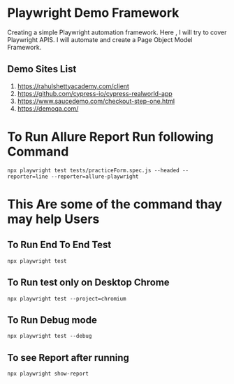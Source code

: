 # Playwright Demo Framework
Creating a simple Playwright automation framework. Here , I will try to cover Playwright APIS. I will automate and create a Page Object Model Framework.

## Demo Sites List
1. https://rahulshettyacademy.com/client
2. https://github.com/cypress-io/cypress-realworld-app
3. https://www.saucedemo.com/checkout-step-one.html
4. https://demoqa.com/

# To Run Allure Report Run following Command
`npx playwright test tests/practiceForm.spec.js --headed --reporter=line --reporter=allure-playwright`

# This Are some of the command thay may help Users
## To Run End To End Test
`npx playwright test`
## To Run test only on Desktop Chrome
`npx playwright test --project=chromium`
## To Run Debug mode
`npx playwright test --debug`
## To see Report after running 
`npx playwright show-report`
